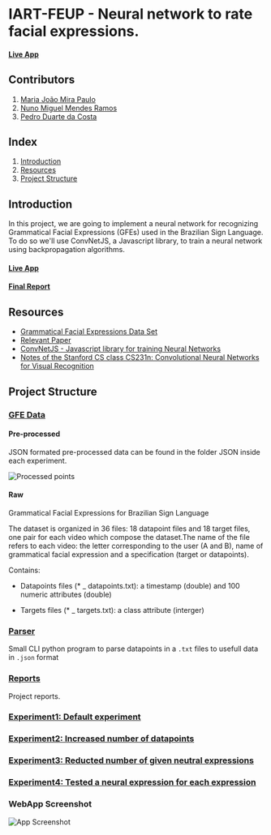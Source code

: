 # IART-FEUP - Neural network to rate facial expressions.

#### [Live App](https://iart.herokuapp.com/)

## Contributors

1. [Maria João Mira Paulo](https://github.com/MariaJoaoMiraPaulo)
2. [Nuno Miguel Mendes Ramos](https://github.com/NunoRamos)
3. [Pedro Duarte da Costa](https://github.com/pedro-c)


## Index

1. [Introduction](#intruction)
2. [Resources](#resources)
3. [Project Structure](#project-structure)

## Introduction

In this project, we are going to implement a neural network for recognizing Grammatical Facial Expressions (GFEs) used in the Brazilian Sign Language.
To do so we'll use ConvNetJS, a Javascript library, to train a neural network using backpropagation algorithms. 

#### [Live App](https://iart.herokuapp.com/)

#### [Final Report](https://github.com/pedro-c/IART-FEUP/blob/master/Reports/IART1617_FINAL_GE5_4.pdf)

## Resources
  - [Grammatical Facial Expressions Data Set](http://archive.ics.uci.edu/ml/datasets/Grammatical+Facial+Expressions)
  - [Relevant Paper](http://www.aaai.org/ocs/index.php/FLAIRS/FLAIRS14/paper/viewFile/7788/7821)
  - [ConvNetJS - Javascript library for training Neural Networks](http://cs.stanford.edu/people/karpathy/convnetjs/index.html)
  - [Notes of the Stanford CS class CS231n: Convolutional Neural Networks for Visual Recognition](http://cs231n.github.io/)

## Project Structure

### [GFE Data](https://github.com/pedro-c/IART-FEUP/tree/master/GFE%20Data)

#### Pre-processed

JSON formated pre-processed data can be found in the folder JSON inside each experiment.

![Processed points](https://github.com/pedro-c/IART-FEUP/blob/master/GFEData/Pre-processed/v2.jpg)

#### Raw
Grammatical Facial Expressions for Brazilian Sign Language

The dataset is organized in 36 files: 18 datapoint files and 18 target files, one pair for each video which compose the dataset.The name of the file refers to each video: the letter corresponding to the user (A and B), name of grammatical facial expression and a specification (target or datapoints).

Contains:
  - Datapoints files (* _ datapoints.txt): a timestamp (double) and 100 numeric attributes (double)

  - Targets files (* _ targets.txt): a class attribute (interger)

### [Parser](https://github.com/pedro-c/IART-FEUP/tree/master/Parser)
  Small CLI python program to parse datapoints in a `.txt` files to usefull data in `.json` format

### [Reports](https://github.com/pedro-c/IART-FEUP/tree/master/Repors)
  Project reports.

### [Experiment1: Default experiment](https://github.com/pedro-c/IART-FEUP/tree/master/experiment1)

### [Experiment2: Increased number of datapoints](https://github.com/pedro-c/IART-FEUP/tree/master/experiment1)

### [Experiment3: Reducted number of given neutral expressions](https://github.com/pedro-c/IART-FEUP/tree/master/experiment2)

### [Experiment4: Tested a neural expression for each expression](https://github.com/pedro-c/IART-FEUP/tree/master/experiment3)

### WebApp Screenshot

![App Screenshot](https://github.com/pedro-c/IART-FEUP/blob/master/app-screenshot.png)

